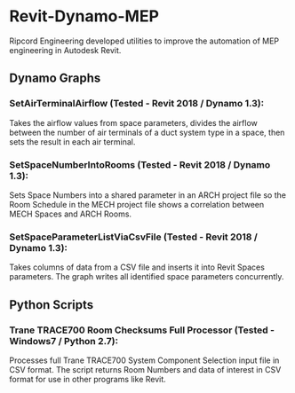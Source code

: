 # Revit-Dynamo-MEP
Ripcord Engineering developed utilities to improve the automation of MEP engineering in Autodesk Revit.

## Dynamo Graphs
### SetAirTerminalAirflow (Tested - Revit 2018 / Dynamo 1.3): 
Takes the airflow values from space parameters, divides the airflow between the number of air terminals of a duct system type in a space, then sets the result in each air terminal. 

### SetSpaceNumberIntoRooms (Tested - Revit 2018 / Dynamo 1.3):
Sets Space Numbers into a shared parameter <Space Number> in an ARCH project file so the Room Schedule in the MECH project file shows a correlation between MECH Spaces and ARCH Rooms.

### SetSpaceParameterListViaCsvFile (Tested - Revit 2018 / Dynamo 1.3):
Takes columns of data from a CSV file and inserts it into Revit Spaces parameters. The graph writes all identified space parameters concurrently.


## Python Scripts
### Trane TRACE700 Room Checksums Full Processor (Tested - Windows7 / Python 2.7):
Processes full Trane TRACE700 System Component Selection input file in CSV format. The script returns Room Numbers and data of interest in CSV format for use in other programs like Revit.


